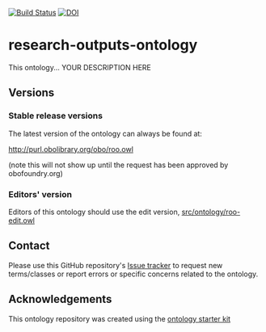 [![Build Status](https://travis-ci.org/data2health/research-outputs-ontology.svg?branch=master)](https://travis-ci.org/data2health/research-outputs-ontology)
[![DOI](https://zenodo.org/badge/13996/data2health/research-outputs-ontology.svg)](https://zenodo.org/badge/latestdoi/13996/data2health/research-outputs-ontology)

# research-outputs-ontology

This ontology... YOUR DESCRIPTION HERE

## Versions

### Stable release versions

The latest version of the ontology can always be found at:

http://purl.obolibrary.org/obo/roo.owl

(note this will not show up until the request has been approved by obofoundry.org)

### Editors' version

Editors of this ontology should use the edit version, [src/ontology/roo-edit.owl](src/ontology/roo-edit.owl)

## Contact

Please use this GitHub repository's [Issue tracker](https://github.com/data2health/research-outputs-ontology/issues) to request new terms/classes or report errors or specific concerns related to the ontology.

## Acknowledgements

This ontology repository was created using the [ontology starter kit](https://github.com/INCATools/ontology-starter-kit)
